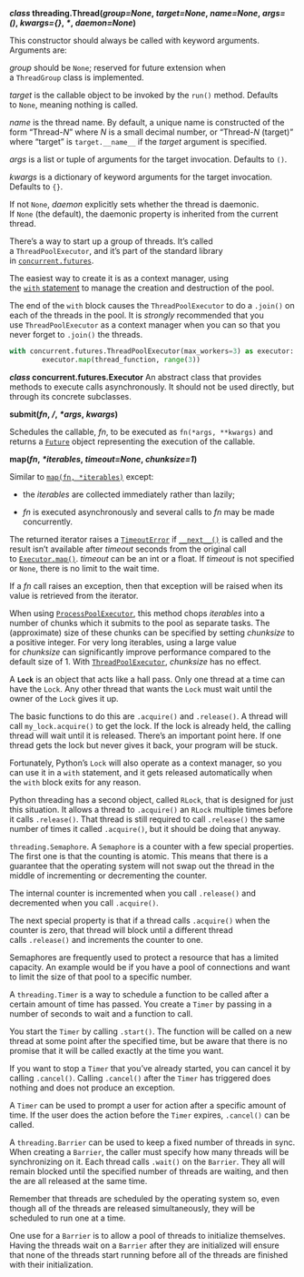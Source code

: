 **_class_ threading.Thread(_group=None_, _target=None_, _name=None_, _args=()_, _kwargs={}_, _*_, _daemon=None_)**

This constructor should always be called with keyword arguments. Arguments are:

_group_ should be `None`; reserved for future extension when a `ThreadGroup` class is implemented.

_target_ is the callable object to be invoked by the `run()` method. Defaults to `None`, meaning nothing is called.

_name_ is the thread name. By default, a unique name is constructed of the form “Thread-_N_” where _N_ is a small decimal number, or “Thread-_N_ (target)” where “target” is `target.__name__` if the _target_ argument is specified.

_args_ is a list or tuple of arguments for the target invocation. Defaults to `()`.

_kwargs_ is a dictionary of keyword arguments for the target invocation. Defaults to `{}`.

If not `None`, _daemon_ explicitly sets whether the thread is daemonic. If `None` (the default), the daemonic property is inherited from the current thread.

There’s a way to start up a group of threads. It’s called a `ThreadPoolExecutor`, and it’s part of the standard library in [`concurrent.futures`](https://docs.python.org/3/library/concurrent.futures.html).

The easiest way to create it is as a context manager, using the [`with` statement](https://realpython.com/python-with-statement/) to manage the creation and destruction of the pool.

The end of the `with` block causes the `ThreadPoolExecutor` to do a `.join()` on each of the threads in the pool. It is _strongly_ recommended that you use `ThreadPoolExecutor` as a context manager when you can so that you never forget to `.join()` the threads.

```python
with concurrent.futures.ThreadPoolExecutor(max_workers=3) as executor:
        executor.map(thread_function, range(3))
```
**_class_ concurrent.futures.Executor**
An abstract class that provides methods to execute calls asynchronously. It should not be used directly, but through its concrete subclasses.

**submit(_fn_, _/_, _*args_, _kwargs_)**

Schedules the callable, _fn_, to be executed as `fn(*args, **kwargs)` and returns a [`Future`](https://docs.python.org/3/library/concurrent.futures.html#concurrent.futures.Future "concurrent.futures.Future") object representing the execution of the callable.

**map(_fn_, _*iterables_, _timeout=None_, _chunksize=1_)**

Similar to [`map(fn, *iterables)`](https://docs.python.org/3/library/functions.html#map "map") except:

- the _iterables_ are collected immediately rather than lazily;
    
- _fn_ is executed asynchronously and several calls to _fn_ may be made concurrently.
    

The returned iterator raises a [`TimeoutError`](https://docs.python.org/3/library/exceptions.html#TimeoutError "TimeoutError") if [`__next__()`](https://docs.python.org/3/library/stdtypes.html#iterator.__next__ "iterator.__next__") is called and the result isn’t available after _timeout_ seconds from the original call to [`Executor.map()`](https://docs.python.org/3/library/concurrent.futures.html#concurrent.futures.Executor.map "concurrent.futures.Executor.map"). _timeout_ can be an int or a float. If _timeout_ is not specified or `None`, there is no limit to the wait time.

If a _fn_ call raises an exception, then that exception will be raised when its value is retrieved from the iterator.

When using [`ProcessPoolExecutor`](https://docs.python.org/3/library/concurrent.futures.html#concurrent.futures.ProcessPoolExecutor "concurrent.futures.ProcessPoolExecutor"), this method chops _iterables_ into a number of chunks which it submits to the pool as separate tasks. The (approximate) size of these chunks can be specified by setting _chunksize_ to a positive integer. For very long iterables, using a large value for _chunksize_ can significantly improve performance compared to the default size of 1. With [`ThreadPoolExecutor`](https://docs.python.org/3/library/concurrent.futures.html#concurrent.futures.ThreadPoolExecutor "concurrent.futures.ThreadPoolExecutor"), _chunksize_ has no effect.

A **`Lock`** is an object that acts like a hall pass. Only one thread at a time can have the `Lock`. Any other thread that wants the `Lock` must wait until the owner of the `Lock` gives it up.

The basic functions to do this are `.acquire()` and `.release()`. A thread will call `my_lock.acquire()` to get the lock. If the lock is already held, the calling thread will wait until it is released. There’s an important point here. If one thread gets the lock but never gives it back, your program will be stuck. 

Fortunately, Python’s `Lock` will also operate as a context manager, so you can use it in a `with` statement, and it gets released automatically when the `with` block exits for any reason.

Python threading has a second object, called `RLock`, that is designed for just this situation. It allows a thread to `.acquire()` an `RLock` multiple times before it calls `.release()`. That thread is still required to call `.release()` the same number of times it called `.acquire()`, but it should be doing that anyway.

`threading.Semaphore`. A `Semaphore` is a counter with a few special properties. The first one is that the counting is atomic. This means that there is a guarantee that the operating system will not swap out the thread in the middle of incrementing or decrementing the counter.

The internal counter is incremented when you call `.release()` and decremented when you call `.acquire()`.

The next special property is that if a thread calls `.acquire()` when the counter is zero, that thread will block until a different thread calls `.release()` and increments the counter to one.

Semaphores are frequently used to protect a resource that has a limited capacity. An example would be if you have a pool of connections and want to limit the size of that pool to a specific number.

A `threading.Timer` is a way to schedule a function to be called after a certain amount of time has passed. You create a `Timer` by passing in a number of seconds to wait and a function to call.

You start the `Timer` by calling `.start()`. The function will be called on a new thread at some point after the specified time, but be aware that there is no promise that it will be called exactly at the time you want.

If you want to stop a `Timer` that you’ve already started, you can cancel it by calling `.cancel()`. Calling `.cancel()` after the `Timer` has triggered does nothing and does not produce an exception.

A `Timer` can be used to prompt a user for action after a specific amount of time. If the user does the action before the `Timer` expires, `.cancel()` can be called.

A `threading.Barrier` can be used to keep a fixed number of threads in sync. When creating a `Barrier`, the caller must specify how many threads will be synchronizing on it. Each thread calls `.wait()` on the `Barrier`. They all will remain blocked until the specified number of threads are waiting, and then the are all released at the same time.

Remember that threads are scheduled by the operating system so, even though all of the threads are released simultaneously, they will be scheduled to run one at a time.

One use for a `Barrier` is to allow a pool of threads to initialize themselves. Having the threads wait on a `Barrier` after they are initialized will ensure that none of the threads start running before all of the threads are finished with their initialization.